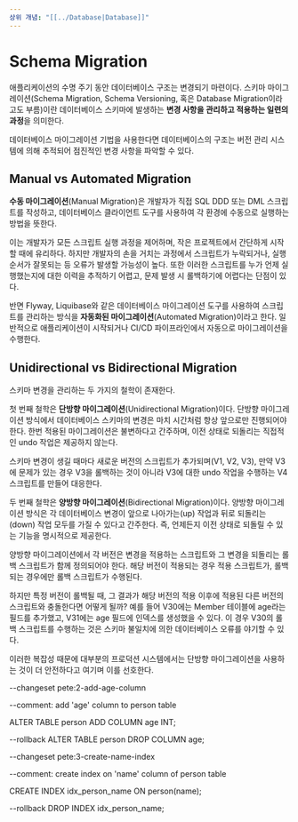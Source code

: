 ```yaml
---
상위 개념: "[[../Database|Database]]"
---
```

# Schema Migration
애플리케이션의 수명 주기 동안 데이터베이스 구조는 변경되기 마련이다. 스키마 마이그레이션(Schema Migration, Schema Versioning, 혹은 Database Migration이라고도 부름)이란 데이터베이스 스키마에 발생하는 **변경 사항을 관리하고 적용하는 일련의 과정**을 의미한다. 

데이터베이스 마이그레이션 기법을 사용한다면 데이터베이스의 구조는 버전 관리 시스템에 의해 추적되어 점진적인 변경 사항을 파악할 수 있다. 

## Manual vs Automated Migration
**수동 마이그레이션**(Manual Migration)은 개발자가 직접 SQL DDD 또는 DML 스크립트를 작성하고, 데이터베이스 클라이언트 도구를 사용하여 각 환경에 수동으로 실행하는 방법을 뜻한다.

이는 개발자가 모든 스크립트 실행 과정을 제어하며, 작은 프로젝트에서 간단하게 시작할 때에 유리하다. 하지만 개발자의 손을 거치는 과정에서 스크립트가 누락되거나, 실행 순서가 잘못되는 등 오류가 발생할 가능성이 높다. 또한 이러한 스크립트를 누가 언제 실행했는지에 대한 이력을 추적하기 어렵고, 문제 발생 시 롤백하기에 어렵다는 단점이 있다.

반면 Flyway, Liquibase와 같은 데이터베이스 마이그레이션 도구를 사용하여 스크립트를 관리하는 방식을 **자동화된 마이그레이션**(Automated Migration)이라고 한다. 일반적으로 애플리케이션이 시작되거나 CI/CD 파이프라인에서 자동으로 마이그레이션을 수행한다.

## Unidirectional vs Bidirectional Migration
스키마 변경을 관리하는 두 가지의 철학이 존재한다.

첫 번째 철학은 **단방향 마이그레이션**(Unidirectional Migration)이다. 단방향 마이그레이션 방식에서 데이터베이스 스키마의 변경은 마치 시간처럼 항상 앞으로만 진행되어야 한다. 한번 적용된 마이그레이션은 불변하다고 간주하며, 이전 상태로 되돌리는 직접적인 undo 작업은 제공하지 않는다.

스키마 변경이 생길 때마다 새로운 버전의 스크립트가 추가되며(V1, V2, V3), 만약 V3에 문제가 있는 경우 V3을 롤백하는 것이 아니라 V3에 대한 undo 작업을 수행하는 V4 스크립트를 만들어 대응한다.

두 번째 철학은 **양방향 마이그레이션**(Bidirectional Migration)이다. 양방향 마이그레이션 방식은 각 데이터베이스 변경이 앞으로 나아가는(up) 작업과 뒤로 되돌리는(down) 작업 모두를 가질 수 있다고 간주한다. 즉, 언제든지 이전 상태로 되돌릴 수 있는 기능을 명시적으로 제공한다.

양방향 마이그레이션에서 각 버전은 변경을 적용하는 스크립트와 그 변경을 되돌리는 롤백 스크립트가 함께 정의되어야 한다. 해당 버전이 적용되는 경우 적용 스크립트가, 롤백되는 경우에만 롤백 스크립트가 수행된다.

하지만 특정 버전이 롤백될 때, 그 결과가 해당 버전의 적용 이후에 적용된 다른 버전의 스크립트와 충돌한다면 어떻게 될까? 예를 들어 V30에는 Member 테이블에 age라는 필드를 추가했고, V31에는 age 필드에 인덱스를 생성했을 수 있다. 이 경우 V30의 롤백 스크립트를 수행하는 것은 스키마 불일치에 의한 데이터베이스 오류를 야기할 수 있다.

이러한 복잡성 때문에 대부분의 프로덕션 시스템에서는 단방향 마이그레이션을 사용하는 것이 더 안전하다고 여기며 이를 선호한다.

--changeset pete:2-add-age-column

--comment: add 'age' column to person table

ALTER TABLE person ADD COLUMN age INT;

--rollback ALTER TABLE person DROP COLUMN age;

  

--changeset pete:3-create-name-index

--comment: create index on 'name' column of person table

CREATE INDEX idx_person_name ON person(name);

--rollback DROP INDEX idx_person_name;